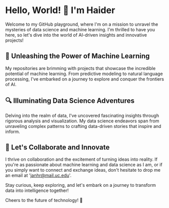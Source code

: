 # Hello, World! 👋 I'm Haider

Welcome to my GitHub playground, where I'm on a mission to unravel the mysteries of data science and machine learning. I'm thrilled to have you here, so let's dive into the world of AI-driven insights and innovative projects!

## 🌟 Unleashing the Power of Machine Learning


My repositories are brimming with projects that showcase the incredible potential of machine learning. From predictive modeling to natural language processing, I've embarked on a journey to explore and conquer the frontiers of AI.

## 🔍 Illuminating Data Science Adventures


Delving into the realm of data, I've uncovered fascinating insights through rigorous analysis and visualization. My data science endeavors span from unraveling complex patterns to crafting data-driven stories that inspire and inform.

## 🚀 Let's Collaborate and Innovate


I thrive on collaboration and the excitement of turning ideas into reality. If you're as passionate about machine learning and data science as I am, or if you simply want to connect and exchange ideas, don't hesitate to drop me an email at 'janhr@mail.uc.edu'.

Stay curious, keep exploring, and let's embark on a journey to transform data into intelligence together!

Cheers to the future of technology! 🎉
